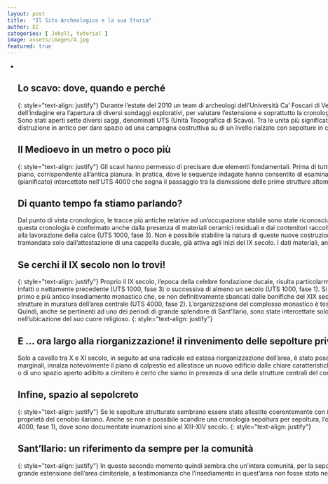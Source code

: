 ```yaml
---
layout: post
title:  "Il Sito Archeologico e la sua Storia"
author: EC
categories: [ Jekyll, tutorial ]
image: assets/images/4.jpg
featured: true
---
```

  
  <div class="wp-block-jetpack-slideshow aligncenter" data-autoplay="true" data-delay="3" data-effect="fade" data-jetpack-block-initialized="true"><div class="wp-block-jetpack-slideshow_container swiper-container swiper-container-fade swiper-container-initialized swiper-container-horizontal wp-swiper-initialized" style="cursor: grab;"><ul class="wp-block-jetpack-slideshow_swiper-wrapper swiper-wrapper" style="width: 2064px; height: 244px; transition: all 0ms ease 0s;" id="swiper-wrapper-dc2d2110cf80e12a4" aria-live="polite"><li class="wp-block-jetpack-slideshow_slide swiper-slide swiper-slide-duplicate swiper-slide-prev" data-swiper-slide-index="3" style="width: 344px; opacity: 1; transform: translate3d(0px, 0px, 0px); transition: all 0ms ease 0s;" aria-hidden="true" role="group" aria-label="1 / 6"><figure><image: assets/images/4.jpg></figure></li>
  
  
  
  
  

## Lo scavo: dove, quando e perché
{: style="text-align: justify"}
Durante l’estate del 2010 un team di archeologi dell’Università Ca’ Foscari di Venezia (Dipartimento di Studi Umanistici) ha svolto una campagna di scavo in quel di Mira, sotto la responsabilità scientifica del Prof. Sauro Gelichi, ordinario di Archeologia Medievale. L’obiettivo principale dell’indagine era l’apertura di diversi sondaggi esplorativi, per valutare l’estensione e soprattutto la cronologia del patrimonio archeologico sepolto. I lavori sono stati intrapresi entro l’area in cui le ricognizioni di superficie avevano riconosciuto una grande concentrazione di materiali con cronologia altomedievale. Sono stati aperti sette diversi saggi, denominati UTS (Unità Topografica di Scavo). Tra le unità più significative vi sono l’UTS 1000, in cui è stato riconosciuto un impianto produttivo di lunga durata (VII-VIII/IX-X secolo d.C.) per la produzione e lavorazione della calce e l’UTS 4000 caratterizzata da interventi di distruzione in antico per dare spazio ad una campagna costruttiva su di un livello rialzato con sepolture in casse laterizie. Un luogo che diventerà più tardi un vero e proprio sepolcreto.
{: style="text-align: justify"}

## Il Medioevo in un metro o poco più
{: style="text-align: justify"}
Gli scavi hanno permesso di precisare due elementi fondamentali. Prima di tutto una scansione cronologica importante delle fasi di occupazione del sito di Sant’Ilario e poi una serie di costruzioni che anche se cronologicamente distanti tra loro, erano impostate spesso sullo stesso piano, corrispondente all’antica pianura. In pratica, dove le sequenze indagate hanno consentito di esaminare un arco cronologico di lunga durata (UTS 1000), gli interventi più recenti sembravano impostarsi direttamente su quelli più antichi, in un areale sempre pianeggiante. Più degno di nota è invece il rialzo (pianificato) intercettato nell’UTS 4000 che segna il passaggio tra la dismissione delle prime strutture altomedievali ed il successivo allestimento dell’area cimiteriale tra X e XI secolo.
{: style="text-align: justify"}
## Di quanto tempo fa stiamo parlando?

Dal punto di vista cronologico, le tracce più antiche relative ad un’occupazione stabile sono state riconosciute nell’area centrale (UTS 2000): si tratta di un setto murario databile tra il II e il IV secolo d.C. che testimonia la presenza di un edificio nel periodo tardo romano. L’esistenza di un insediamento relativo a questa cronologia è confermato anche dalla presenza di materiali ceramici residuali e dai contenitori raccolti nel corso delle ricognizioni superficiali. Intorno al VII secolo d.C. si assiste alla costruzione di nuove strutture, non individuate di per sé, ma indirettamente testimoniate dall’impianto produttivo destinato alla lavorazione della calce (UTS 1000, fase 3). Non è possibile stabilire la natura di queste nuove costruzioni, tuttavia potrebbero confermare quanto suggerito dalle poche parole dedicate dalle fonti scritte all’area ilariana prima dell’arrivo dei monaci: l’esistenza di una forma di insediamento stabile che ci viene tramandata solo dall’attestazione di una cappella ducale, già attiva agli inizi del IX secolo. I dati materiali, anche se non individuano chiaramente l’edificio di culto, ci permettono di proporre una cronologia compresa tra il VII-VIII secolo per l’occupazione dell’area.
{: style="text-align: justify"}
## Se cerchi il IX secolo non lo trovi!
{: style="text-align: justify"}
Proprio il IX secolo, l’epoca della celebre fondazione ducale, risulta particolarmente evanescente nelle stratigrafie archeologiche: nessun contesto tra quelli indagati infatti è risultato chiaramente attribuibile a questo periodo. L’attività degli impianti di produzione della calce risulta infatti o nettamente precedente (UTS 1000, fase 3) o successiva di almeno un secolo (UTS 1000, fase 1). Si tratta comunque di un momento in cui il cenobio ilariano è già attivo da decenni e controlla saldamente il territorio circostante. In altre parole, lo scavo non si è spinto sino ad intercettare i livelli relativi al primo e più antico insediamento monastico che, se non definitivamente sbancati dalle bonifiche del XIX secolo, giacciono ancora al di sotto delle stratigrafie già indagate.
{: style="text-align: justify"}
Le evidenze materiali altomedievali sono per lo più ascrivibili al X secolo. In questo momento compaiono le prime strutture in muratura dell’area centrale (UTS 4000, fase 2). L’organizzazione del complesso monastico è testimoniata anche dall’allestimento di una costruzione in materiale deperibile dove prima sorgevano gli impianti produttivi (UTS 1000, fase 2). In entrambi i casi, non si tratta sicuramente di ambienti di pregio. Quindi, anche se pertinenti ad uno dei periodi di grande splendore di Sant’Ilario, sono state intercettate solo delle aree marginali o di servizio dell’impianto monastico. Anche in questa fase la struttura del cenobio vera e propria rimane oscura nella sua impostazione planimetrica, nella sua estensione e nell’ubicazione del suo cuore religioso.
{: style="text-align: justify"}
## E ... ora largo alla riorganizzazione! il rinvenimento delle sepolture privilegiate

Solo a cavallo tra X e XI secolo, in seguito ad una radicale ed estesa riorganizzazione dell’area, è stato possibile riconoscere le chiare tracce di un nucleo religioso. In questo periodo si assiste ad un’attività estesa, complessa ed organizzata che programmaticamente demolisce le precedenti strutture, forse marginali, innalza notevolmente il piano di calpestio ed allestisce un nuovo edificio dalle chiare caratteristiche cultuali, pensato per ospitare delle sepolture privilegiate (UTS 4000, fase 1). Anche se al momento non ci sono dati sufficienti per stabilire se si tratti di una vera e propria chiesa, di una cappella funeraria o di uno spazio aperto adibito a cimitero è certo che siamo in presenza di una delle strutture centrali del complesso tanto dal punto di vista religioso, quanto, probabilmente, della rappresentanza.
{: style="text-align: justify"}
## Infine, spazio al sepolcreto
{: style="text-align: justify"}
Se le sepolture strutturate sembrano essere state allestite coerentemente con i perimetrali in muratura all’interno di uno spazio circoscritto, è più difficile stabilire quando vengano realizzate le sepolture in nuda terra, attestate successivamente in quasi tutta l’area anticamente proprietà del cenobio ilariano. Anche se non è possibile scandire una cronologia sepoltura per sepoltura, l’organizzazione delle inumazioni e i materiali datanti suggeriscono che l’area fu utilizzata come sepolcreto dall’X-XI secolo, sino almeno al basso Medioevo in particolare nel settore meridionale (sud di UTS 4000, fase 1), dove sono documentate inumazioni sino al XIII-XIV secolo.
{: style="text-align: justify"}
## Sant’Ilario: un riferimento da sempre per la comunità
{: style="text-align: justify"}
In questo secondo momento quindi sembra che un’intera comunità, per la sepoltura dei propri morti, faccia riferimento a Sant’Ilario, che almeno dalla seconda metà del Duecento non ospitava più una comunità religiosa. Alcuni elementi topografici contribuiscono a evidenziare la grande estensione dell’area cimiteriale, a testimonianza che l’insediamento in quest’area non fosse stato necessariamente circoscritto ad un’unica zona, ma presentasse una complessità e un’articolazione che sfuggono alle attuali conoscenze.
{: style="text-align: justify"}



